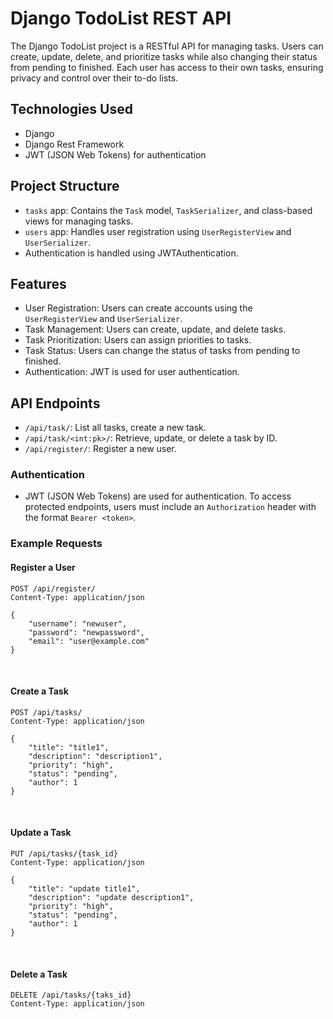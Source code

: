 # Django TodoList REST API

The Django TodoList project is a RESTful API for managing tasks. Users can create, update, delete, and prioritize tasks while also changing their status from pending to finished. Each user has access to their own tasks, ensuring privacy and control over their to-do lists.

## Technologies Used

- Django
- Django Rest Framework
- JWT (JSON Web Tokens) for authentication

## Project Structure

- `tasks` app: Contains the `Task` model, `TaskSerializer`, and class-based views for managing tasks.
- `users` app: Handles user registration using `UserRegisterView` and `UserSerializer`.
- Authentication is handled using JWTAuthentication.

## Features

- User Registration: Users can create accounts using the `UserRegisterView` and `UserSerializer`.
- Task Management: Users can create, update, and delete tasks.
- Task Prioritization: Users can assign priorities to tasks.
- Task Status: Users can change the status of tasks from pending to finished.
- Authentication: JWT is used for user authentication.

## API Endpoints

- `/api/task/`: List all tasks, create a new task.
- `/api/task/<int:pk>/`: Retrieve, update, or delete a task by ID.
- `/api/register/`: Register a new user.

### Authentication

- JWT (JSON Web Tokens) are used for authentication. To access protected endpoints, users must include an `Authorization` header with the format `Bearer <token>`.

### Example Requests

#### Register a User

```http
POST /api/register/
Content-Type: application/json

{
    "username": "newuser",
    "password": "newpassword",
    "email": "user@example.com"
}
```

<br>

#### Create a Task

```http
POST /api/tasks/
Content-Type: application/json

{
    "title": "title1",
    "description": "description1",
    "priority": "high",
    "status": "pending",
    "author": 1
}
```

<br>

#### Update a Task

```http
PUT /api/tasks/{task_id}
Content-Type: application/json

{
    "title": "update title1",
    "description": "update description1",
    "priority": "high",
    "status": "pending",
    "author": 1
}
```

<br>

#### Delete a Task

```http
DELETE /api/tasks/{taks_id}
Content-Type: application/json
```
